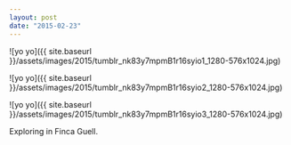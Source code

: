 ```yaml
---
layout: post
date: "2015-02-23"
---
```


![yo yo]({{ site.baseurl }}/assets/images/2015/tumblr_nk83y7mpmB1r16syio1_1280-576x1024.jpg)

![yo yo]({{ site.baseurl }}/assets/images/2015/tumblr_nk83y7mpmB1r16syio2_1280-576x1024.jpg)

![yo yo]({{ site.baseurl }}/assets/images/2015/tumblr_nk83y7mpmB1r16syio3_1280-576x1024.jpg)

Exploring in Finca Guell.
